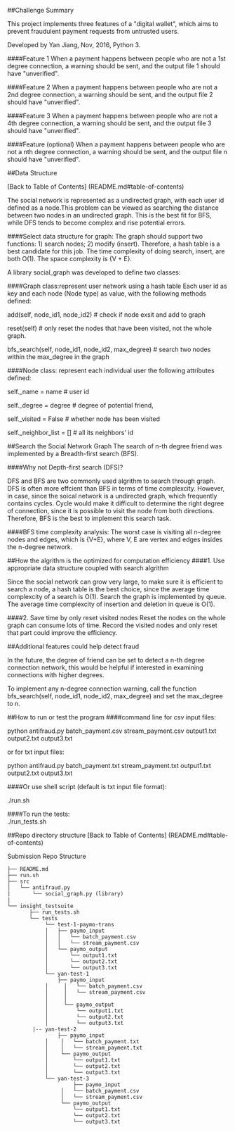 
##Challenge Summary

This project implements three features of a "digital wallet", which aims to prevent fraudulent payment requests from untrusted users. 

Developed by Yan Jiang, Nov, 2016, Python 3. 
 
####Feature 1
When a payment happens between people who are not a 1st degree connection, a warning should be sent, and the output file 1 should have "unverified". 

####Feature 2
When a payment happens between people who are not a 2nd degree connection, a warning should be sent, and the output file 2 should have "unverified". 

####Feature 3
When a payment happens between people who are not a 4th degree connection, a warning should be sent, and the output file 3 should have "unverified". 

####Feature (optional)
When a payment happens between people who are not a nth degree connection, a warning should be sent, and the output file n should have "unverified". 

##Data Structure

[Back to Table of Contents] (README.md#table-of-contents)

The social network is represented as a undirected graph, with each user id defined as a node.This problem can be viewed as searching the distance between two nodes in an undirected graph. This is the best fit for BFS, while DFS tends to become complex and rise potential errors. 


####Select data structure for graph: 
The graph should support two functions: 1) search nodes; 2) modify (insert). Therefore, a hash table is a best candidate for this job. The time complexity of doing search, insert, are both O(1). The space complexity is {V + E}.  

A library social_graph was developed to define two classes: 	

####Graph class:represent user network using a hash table
Each user id as key and each node (Node type) as value, with the following methods defined: 

add(self, node_id1, node_id2)                    # check if node exsit and add to graph

reset(self)                                       # only reset the nodes that have been visited, not the whole graph. 

bfs_search(self, node_id1, node_id2, max_degree)  # search two nodes within the max_degree in the graph

####Node class: represent each individual user
the following attributes defined:  

self._name = name          # user id

self._degree = degree      # degree of potential friend,

self._visited = False      # whether node has been visited

self._neighbor_list = []   # all its neighbors' id


##Search the Social Network Graph
The search of n-th degree friend was implemented by a Breadth-first search (BFS). 

####Why not Depth-first search (DFS)? 

DFS and BFS are two commonly used algrithm to search through graph. DFS is often more effcient than BFS in terms of time complexcity. However, in case, since the soical network is a undirected graph, which frequently contains cycles. Cycle would make it difficult to determine the right degree of connection, since it is possible to visit the node from both directions.  Therefore, BFS is the best to implement this search task. 

####BFS time complexity analysis: 
The worst case is visiting all n-degree nodes and edges, which is {V+E}, where V, E are vertex and edges insides the n-degree network. 

##How the algrithm is the optimized for computation efficiency
####1. Use appropriate data structure coupled with search algrithm

Since the social network can grow very large, to make sure it is efficient to search a node, a hash table is the best choice, since the average time complexcity of a search is O(1). Search the graph is implemented by queue. The average time complexcity of insertion and deletion in queue is O(1). 

####2. Save time by only reset visited nodes
Reset the nodes on the whole graph can consume lots of time. Record the visited nodes and only reset that part could improve the efficiency. 
 

##Additional features could help detect fraud

In the future, the degree of friend can be set to detect a n-th degree connection network, this would be helpful if interested in examining connections with higher degrees. 

To implement any n-degree connection warning, call the function bfs_search(self, node_id1, node_id2, max_degree) and set the max_degree to n. 



##How to run or test the program
####command line for csv input files: 

python antifraud.py batch_payment.csv stream_payment.csv output1.txt output2.txt output3.txt

or for txt input files:

python antifraud.py batch_payment.txt stream_payment.txt output1.txt output2.txt output3.txt

####Or use shell script (default is txt input file format):

./run.sh

####To run the tests:  
./run_tests.sh

##Repo directory structure
[Back to Table of Contents] (README.md#table-of-contents)

Submission Repo Structure

	├── README.md 
	├── run.sh
	├── src
	│  	└── antifraud.py
	|       └── social_graph.py (library)  
	|
	└── insight_testsuite
	 	   ├── run_tests.sh
		   └── tests
	        	└── test-1-paymo-trans
        		│   ├── paymo_input
        		│   │   └── batch_payment.csv
        		│   │   └── stream_payment.csv
        		│   └── paymo_output
        		│       └── output1.txt
        		│       └── output2.txt
        		│       └── output3.txt
        		└── yan-test-1
            		├── paymo_input
        		│     │   └── batch_payment.csv
        		│     │   └── stream_payment.csv
        		│     │  
        		│     └── paymo_output
        		│         └── output1.txt
        		│         └── output2.txt
        		│         └── output3.txt
			|-- yan-test-2
            		├── paymo_input
        		│    │   └── batch_payment.txt
        		│    │   └── stream_payment.txt
        		│    └── paymo_output
        		│        └── output1.txt
        		│        └── output2.txt
        		│        └── output3.txt
		        └── yan-test-3
            		     ├── paymo_input
        		     │   └── batch_payment.csv
        		     │   └── stream_payment.csv
        		     └── paymo_output
        		         └── output1.txt
        		         └── output2.txt
        		         └── output3.txt

